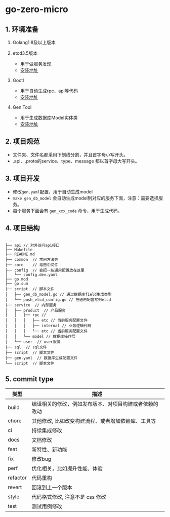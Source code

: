 # go-zero-micro

## 1. 环境准备

1. Golang1.8及以上版本

2. etcd3.5版本
    * 用于做服务发现
    * [安装地址](https://etcd.io/docs/v3.5/install/)

3. Goctl
    * 用于自动生成rpc、api等代码
    * [安装地址](https://go-zero.dev/cn/docs/goctl/goctl)

4. Gen Tool
    * 用于生成数据库Model实体类
    * [安装地址](https://gorm.io/zh_CN/gen/gen_tool.html)

## 2. 项目规范

* 文件夹、文件名都采用下划线分割，并且首字母小写开头。
* .api、.proto的service、type、message 都以首字母大写开头。

## 3. 项目开发

* 修改`gen.yaml`配置，用于自动生成model
* `make gen_db_model` 会自动生成model到对应的服务下面，注意：需要选择服务。
* 每个服务下面会有 `gen_xxx_code` 命令，用于生成代码。

## 4. 项目结构

```
  .
├── api // 对外访问api接口
├── Makefile
├── README.md
├── common  // 常用方法等
├── core    // 常用中间件
├── config  // 会把一些通用配置放在这里
│   └── config.dev.yaml
├── go.mod
├── go.sum
├── script  // 脚本文件
│   ├── gen_db_model.go // 通过数据库field生成类型
│   └── push_etcd_config.go // 把通用配置写到etcd
├── service  // 内部服务
│   ├── product  // 产品服务
│   │   ├── rpc // 
│   │   │   ├── etc // 当前服务配置文件
│   │   │   ├── internal // 业务逻辑代码
│   │   │   └── etc // 当前服务配置文件
│   │   └── model // 数据库操作层
│   └── user  // user服务
├── sql  // sql文件
├── script  // 脚本文件
├── gen.yaml  // 数据库生成配置文件
└── script  // 脚本文件

```

## 5. commit type

| 类型       | 描述                           |
|----------|------------------------------|
| build    | 	编译相关的修改，例如发布版本、对项目构建或者依赖的改动 |
| chore    | 	其他修改, 比如改变构建流程、或者增加依赖库、工具等  |
| ci       | 	持续集成修改                      |
| docs     | 	文档修改                        |
| feat     | 	新特性、新功能                     |
| fix      | 	修改bug                       |
| perf     | 	优化相关，比如提升性能、体验              |
| refactor | 	代码重构                        |
| revert   | 	回滚到上一个版本                    |
| style    | 	代码格式修改, 注意不是 css 修改         |
| test     | 	测试用例修改                      |
